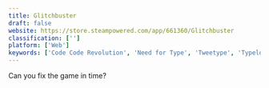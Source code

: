 ```yaml
---
title: Glitchbuster
draft: false 
website: https://store.steampowered.com/app/661360/Glitchbuster
classification: ['']
platform: ['Web']
keywords: ['Code Code Revolution', 'Need for Type', 'Tweetype', 'Typelor', 'Typing Bolt ⚡', 'Typing Club', 'Typing Speed Test', 'Z-Type', 'cli-typer', 'typing.io']
---
```

Can you fix the game in time?